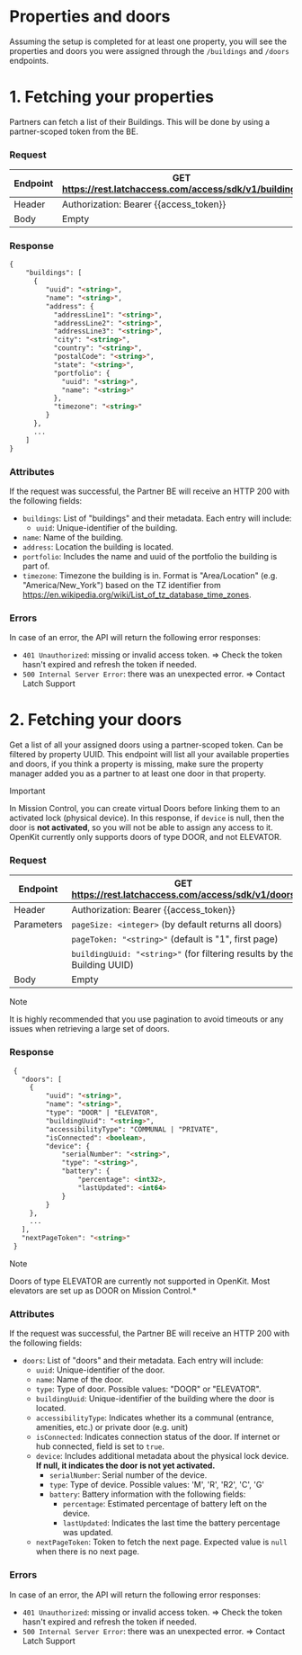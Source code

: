 # Properties and doors
Assuming the setup is completed for at least one property, you will see the properties and doors you were assigned through the `/buildings` and `/doors` endpoints.
# 1. Fetching your properties
Partners can fetch a list of their Buildings. This will be done by using a partner-scoped token from the BE.
### Request
|Endpoint|GET https://rest.latchaccess.com/access/sdk/v1/buildings  |
|--|--|
|Header|Authorization: Bearer {{access_token}}  |
|Body|Empty|
### Response
   ```HTML
   {
       "buildings": [
         {
            "uuid": "<string>",
            "name": "<string>",
            "address": {
              "addressLine1": "<string>",
              "addressLine2": "<string>",
              "addressLine3": "<string>",
              "city": "<string>",
              "country": "<string>",
              "postalCode": "<string>",
              "state": "<string>",
              "portfolio": {
                "uuid": "<string>",
                "name": "<string>"
              },
              "timezone": "<string>"
            }
         },
         ...
       ]
   }
   ```

### Attributes
If the request was successful, the Partner BE will receive an HTTP 200 with the following fields:
 - `buildings`: List of "buildings" and their metadata. Each entry will include:
	- `uuid`: Unique-identifier of the building.
  - `name`: Name of the building.
  - `address`: Location the building is located.
  - `portfolio`: Includes the name and uuid of the portfolio the building is part of.
  - `timezone`: Timezone the building is in. Format is "Area/Location" (e.g. "America/New_York") based on the TZ identifier from https://en.wikipedia.org/wiki/List_of_tz_database_time_zones.

### Errors
In case of an error, the API will return the following error responses:
 - `401 Unauthorized`: missing or invalid access token.
      ⇒ Check the token hasn't expired and refresh the token if needed.
 - `500 Internal Server Error`: there was an unexpected error.
      ⇒ Contact Latch Support

# 2. Fetching your doors
Get a list of all your assigned doors using a partner-scoped token. Can be filtered by property UUID.
This endpoint will list all your available properties and doors, if you think a property is missing, make sure the property manager added you as a partner to at least one door in that property.
> [!IMPORTANT]
> In Mission Control, you can create virtual Doors before linking them to an activated lock (physical device). In this response, if `device` is null, then the door is **not activated**, so you will not be able to assign any access to it.
OpenKit currently only supports doors of type DOOR, and not ELEVATOR.
### Request
|Endpoint|GET https://rest.latchaccess.com/access/sdk/v1/doors  |
|--|--|
|Header|Authorization: Bearer {{access_token}}  |
|Parameters|`pageSize: <integer>`   (by default returns all doors)
||`pageToken: "<string>"` (default is "1", first page)
||`buildingUuid: "<string>"` (for filtering results by the Building UUID)
|Body|Empty

> [!NOTE]
> It is highly recommended that you use pagination to avoid timeouts or any issues when retrieving a large set of doors.
### Response
   ```HTML
    {
      "doors": [
        {
            "uuid": "<string>",
            "name": "<string>",
            "type": "DOOR" | "ELEVATOR",
            "buildingUuid": "<string>",
            "accessibilityType": "COMMUNAL | "PRIVATE",
            "isConnected": <boolean>,
            "device": {
                "serialNumber": "<string>",
                "type": "<string>",
                "battery": {
                    "percentage": <int32>,
                    "lastUpdated": <int64>
                }
            }
        },
        ...
      ],
      "nextPageToken": "<string>"
    }
```

> [!NOTE]
> Doors of type ELEVATOR are currently not supported in OpenKit. Most elevators are set up as DOOR on Mission Control.*
### Attributes
If the request was successful, the Partner BE will receive an HTTP 200 with the following fields:
-  `doors`: List of "doors" and their metadata. Each entry will include:
      * `uuid`: Unique-identifier of the door.
      * `name`: Name of the door.
      * `type`: Type of door. Possible values: "DOOR" or "ELEVATOR".
      * `buildingUuid`: Unique-identifier of the building where the door is located.
      * `accessibilityType`: Indicates whether its a communal (entrance, amenities, etc.) or private door (e.g. unit)
      * `isConnected`: Indicates connection status of the door. If internet or hub connected, field is set to `true`.
      * `device`: Includes additional metadata about the physical lock device. **If null, it indicates the door is not yet activated.**
        * `serialNumber`: Serial number of the device.
        * `type`: Type of device. Possible values: 'M', 'R', 'R2', 'C', 'G'
        * `battery`: Battery information with the following fields:
          * `percentage`: Estimated percentage of battery left on the device.
          * `lastUpdated`: Indicates the last time the battery percentage was updated.
	* `nextPageToken`: Token to fetch the next page. Expected value is `null` when there is no next page.
### Errors
In case of an error, the API will return the following error responses:
- `401 Unauthorized`: missing or invalid access token.
		⇒ Check the token hasn't expired and refresh the token if needed.
- `500 Internal Server Error`: there was an unexpected error.
		⇒ Contact Latch Support
